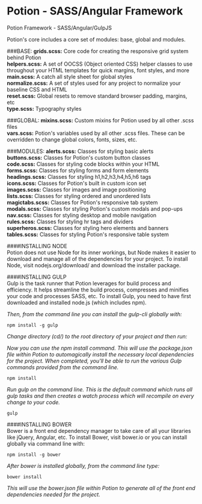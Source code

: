 Potion - SASS/Angular Framework
==========

Potion Framework - SASS/Angular/GulpJS

Potion's core includes a core set of modules: base, global and modules.

###BASE:
**grids.scss:** Core code for creating the responsive grid system behind Potion  
**helpers.scss:** A set of OOCSS (Object oriented CSS) helper classes to use throughout your HTML templates for quick margins, font styles, and more  
**main.scss:** A catch all style sheet for global styles  
**normalize.scss:** A set of styles used for any project to normalize your baseline CSS and HTML  
**reset.scss:** Global resets to remove standard browser padding, margins, etc  
**type.scss:** Typography styles  

###GLOBAL:
**mixins.scss:** Custom mixins for Potion used by all other .scss files  
**vars.scss:** Potion's variables used by all other .scss files. These can be overridden to change global colors, fonts, sizes, etc.    

###MODULES:
**alerts.scss:** Classes for styling basic alerts  
**buttons.scss:** Classes for Potion's custom button classes  
**code.scss:** Classes for styling code blocks within your HTML  
**forms.scss:** Classes for styling forms and form elements  
**headings.scss:** Classes for styling h1,h2,h3,h4,h5,h6 tags  
**icons.scss:** Classes for Potion's built in custom icon set  
**images.scss:** Classes for images and image positioning  
**lists.scss:** Classes for styling ordered and unordered lists  
**magictabs.scss:** Classes for Potion's responsive tab system  
**modals.scss:** Classes for styling Potion's custom modals and pop-ups  
**nav.scss:** Classes for styling desktop and mobile navigation  
**rules.scss:** Classes for styling hr tags and dividers  
**superheros.scss:** Classes for styling hero elements and banners  
**tables.scss:** Classes for styling Potion's responsive table system    

####INSTALLING NODE    
Potion does not use Node for its inner workings, but Node makes it easier to download and manage all of the dependencies for your project. To install Node, visit nodejs.org/download/ and download the installer package.

####INSTALLING GULP    
Gulp is the task runner that Potion leverages for build process and efficiency. It helps streamline the build process, compresses and minifies your code and processes SASS, etc. To install Gulp, you need to have first downloaded and installed node.js (which includes npm).

_Then, from the command line you can install the gulp-cli globally with:_
```
npm install -g gulp
```
_Change directory (cd/) to the root directory of your project and then run:_

_Now you can use the npm install command. This will use the package.json file within Potion to automagically install the necessary local dependencies for the project. When completed, you'll be able to run the various Gulp commands provided from the command line._
```
npm install
```
_Run gulp on the command line. This is the default command which runs all gulp tasks and then creates a watch process which will recompile on every change to your code._

```
gulp
```

####INSTALLING BOWER  
Bower is a front end dependency manager to take care of all your libraries like jQuery, Angular, etc. To install Bower, visit bower.io or you can install globally via command line with:

```
npm install -g bower  
```
_After bower is installed globally, from the command line type:_

```
bower install
```

_This will use the bower.json file within Potion to generate all of the front end dependencies needed for the project._
